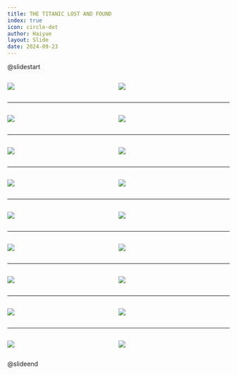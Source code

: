 ```yaml
---
title: THE TITANIC LOST AND FOUND
index: true
icon: circle-dot
author: Haiyue
layout: Slide
date: 2024-09-23
---
```

 
@slidestart

<div style="display:flex">
<div style="flex:1">

![](/reading/english/Level-S/THE%20TITANIC%20LOST%20AND%20FOUND/001.webp)
</div>
<div style="flex:1">

![](/reading/english/Level-S/THE%20TITANIC%20LOST%20AND%20FOUND/002.webp)
</div>
</div>

---

<div style="display:flex">
<div style="flex:1">

![](/reading/english/Level-S/THE%20TITANIC%20LOST%20AND%20FOUND/003.webp)
</div>
<div style="flex:1">

![](/reading/english/Level-S/THE%20TITANIC%20LOST%20AND%20FOUND/004.webp)
</div>
</div>

---

<div style="display:flex">
<div style="flex:1">

![](/reading/english/Level-S/THE%20TITANIC%20LOST%20AND%20FOUND/005.webp)
</div>
<div style="flex:1">

![](/reading/english/Level-S/THE%20TITANIC%20LOST%20AND%20FOUND/006.webp)
</div>
</div>

---

<div style="display:flex">
<div style="flex:1">

![](/reading/english/Level-S/THE%20TITANIC%20LOST%20AND%20FOUND/007.webp)
</div>
<div style="flex:1">

![](/reading/english/Level-S/THE%20TITANIC%20LOST%20AND%20FOUND/008.webp)
</div>
</div>

---

<div style="display:flex">
<div style="flex:1">

![](/reading/english/Level-S/THE%20TITANIC%20LOST%20AND%20FOUND/009.webp)
</div>
<div style="flex:1">

![](/reading/english/Level-S/THE%20TITANIC%20LOST%20AND%20FOUND/010.webp)
</div>
</div>

---

<div style="display:flex">
<div style="flex:1">

![](/reading/english/Level-S/THE%20TITANIC%20LOST%20AND%20FOUND/011.webp)
</div>
<div style="flex:1">

![](/reading/english/Level-S/THE%20TITANIC%20LOST%20AND%20FOUND/012.webp)
</div>
</div>

---

<div style="display:flex">
<div style="flex:1">

![](/reading/english/Level-S/THE%20TITANIC%20LOST%20AND%20FOUND/013.webp)
</div>
<div style="flex:1">

![](/reading/english/Level-S/THE%20TITANIC%20LOST%20AND%20FOUND/014.webp)
</div>
</div>

---

<div style="display:flex">
<div style="flex:1">

![](/reading/english/Level-S/THE%20TITANIC%20LOST%20AND%20FOUND/015.webp)
</div>
<div style="flex:1">

![](/reading/english/Level-S/THE%20TITANIC%20LOST%20AND%20FOUND/016.webp)
</div>
</div>

---

<div style="display:flex">
<div style="flex:1">

![](/reading/english/Level-S/THE%20TITANIC%20LOST%20AND%20FOUND/017.webp)
</div>
<div style="flex:1">

![](/reading/english/Level-S/THE%20TITANIC%20LOST%20AND%20FOUND/018.webp)
</div>
</div>

@slideend